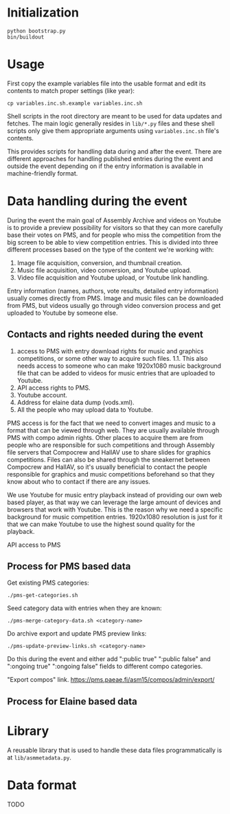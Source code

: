 # Initialization

    python bootstrap.py
    bin/buildout

# Usage

First copy the example variables file into the usable format and edit
its contents to match proper settings (like year):

    cp variables.inc.sh.example variables.inc.sh

Shell scripts in the root directory are meant to be used for data
updates and fetches. The main logic generally resides in `lib/*.py`
files and these shell scripts only give them appropriate arguments
using `variables.inc.sh` file's contents.

This provides scripts for handling data during and after the
event. There are different approaches for handling published entries
during the event and outside the event depending on if the entry
information is available in machine-friendly format.

# Data handling during the event

During the event the main goal of Assembly Archive and videos on
Youtube is to provide a preview possibility for visitors so that they
can more carefully base their votes on PMS, and for people who miss
the competition from the big screen to be able to view competition
entries. This is divided into three different processes based on the
type of the content we're working with:

1. Image file acquisition, conversion, and thumbnail creation.
2. Music file acquisition, video conversion, and Youtube upload.
3. Video file acquisition and Youtube upload, or Youtube link
   handling.

Entry information (names, authors, vote results, detailed entry
information) usually comes directly from PMS. Image and music files
can be downloaded from PMS, but videos usually go through video
conversion process and get uploaded to Youtube by someone else.

## Contacts and rights needed during the event

1. access to PMS with entry download rights for music and graphics
   competitions, or some other way to acquire such files.
1.1. This also needs access to someone who can make 1920x1080 music
     background file that can be added to videos for music entries
     that are uploaded to Youtube.
2. API access rights to PMS.
3. Youtube account.
4. Address for elaine data dump (vods.xml).
5. All the people who may upload data to Youtube.

PMS access is for the fact that we need to convert images and music to
a format that can be viewed through web. They are usually available
through PMS with compo admin rights. Other places to acquire them
are from people who are responsible for such competitions and through
Assembly file servers that Compocrew and HallAV use to share slides
for graphics competitions. Files can also be shared through the
sneakernet between Compocrew and HallAV, so it's usually beneficial to
contact the people responsible for graphics and music competitions
beforehand so that they know about who to contact if there are any
issues.

We use Youtube for music entry playback instead of providing our own
web based player, as that way we can leverage the large amount of
devices and browsers that work with Youtube. This is the reason why we
need a specific background for music competition entries. 1920x1080
resolution is just for it that we can make Youtube to use the highest
sound quality for the playback.

API access to PMS

## Process for PMS based data

Get existing PMS categories:

    ./pms-get-categories.sh

Seed category data with entries when they are known:

    ./pms-merge-category-data.sh <category-name>

Do archive export and update PMS preview links:

    ./pms-update-preview-links.sh <category-name>

Do this during the event and either add ":public true" ":public false"
and ":ongoing true" ":ongoing false" fields to different compo
categories.

"Export compos" link.
https://pms.paeae.fi/asm15/compos/admin/export/

## Process for Elaine based data

# Library

A reusable library that is used to handle these data files
programmatically is at `lib/asmmetadata.py`.

# Data format

TODO
